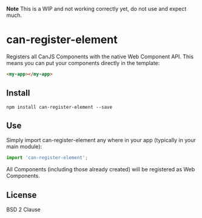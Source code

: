 **Note** This is a WIP and not working correctly yet, do not use and expect much.

# can-register-element

Registers all CanJS Components with the native Web Component API. This means you can put your components directly in the template:

```html
<my-app></my-app>
```

## Install

```shell
npm install can-register-element --save
```

## Use

Simply import can-register-element any where in your app (typically in your main module):

```js
import 'can-register-element';
```

All Components (including those already created) will be registered as Web Components.

## License

BSD 2 Clause

